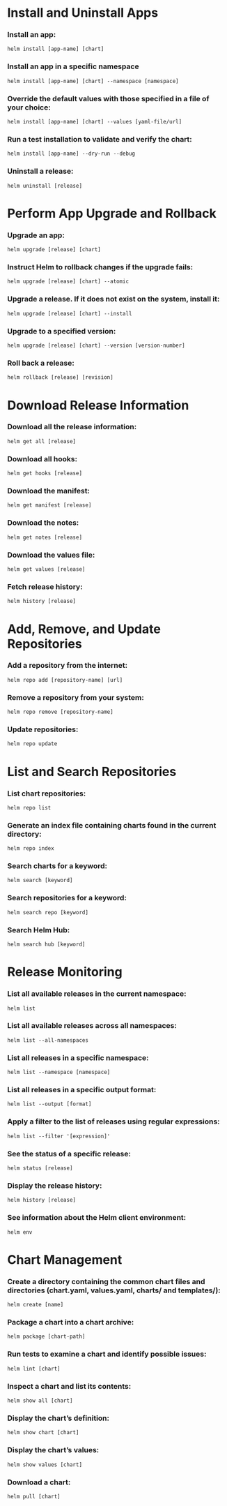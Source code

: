 # Install and Uninstall Apps

### Install an app:
```
helm install [app-name] [chart]
```
### Install an app in a specific namespace
```
helm install [app-name] [chart] --namespace [namespace]
```
### Override the default values with those specified in a file of your choice:
```
helm install [app-name] [chart] --values [yaml-file/url]
```
### Run a test installation to validate and verify the chart:
```
helm install [app-name] --dry-run --debug
```
### Uninstall a release:
```
helm uninstall [release]
```
# Perform App Upgrade and Rollback
### Upgrade an app:
```
helm upgrade [release] [chart]
```
### Instruct Helm to rollback changes if the upgrade fails:
```
helm upgrade [release] [chart] --atomic
```
### Upgrade a release. If it does not exist on the system, install it:
```
helm upgrade [release] [chart] --install
```
### Upgrade to a specified version:
```
helm upgrade [release] [chart] --version [version-number]
```
### Roll back a release:
```
helm rollback [release] [revision]
```
# Download Release Information
### Download all the release information:
```
helm get all [release]
```
### Download all hooks:
```
helm get hooks [release]
```
### Download the manifest:
```
helm get manifest [release]
```
### Download the notes:
```
helm get notes [release]
```
### Download the values file:
```
helm get values [release]
```
### Fetch release history:
```
helm history [release]
```
# Add, Remove, and Update Repositories
### Add a repository from the internet:
```
helm repo add [repository-name] [url]
```
### Remove a repository from your system:
```
helm repo remove [repository-name]
```
### Update repositories:
```
helm repo update
```
# List and Search Repositories
### List chart repositories:
```
helm repo list
```
### Generate an index file containing charts found in the current directory:
```
helm repo index
```
### Search charts for a keyword:
```
helm search [keyword]
```
### Search repositories for a keyword:
```
helm search repo [keyword]
```
### Search Helm Hub:
```
helm search hub [keyword]
```
# Release Monitoring
### List all available releases in the current namespace:
```
helm list
```
### List all available releases across all namespaces:
```
helm list --all-namespaces
```
### List all releases in a specific namespace:
```
helm list --namespace [namespace]
```
### List all releases in a specific output format:
```
helm list --output [format]
```
### Apply a filter to the list of releases using regular expressions:
```
helm list --filter '[expression]'
```
### See the status of a specific release:
```
helm status [release]
```
### Display the release history:
```
helm history [release]
```
### See information about the Helm client environment:
```
helm env
```
# Chart Management
### Create a directory containing the common chart files and directories (chart.yaml, values.yaml, charts/ and templates/):
```
helm create [name]
```
### Package a chart into a chart archive:
```
helm package [chart-path]
```
### Run tests to examine a chart and identify possible issues:
```
helm lint [chart]
```
### Inspect a chart and list its contents:
```
helm show all [chart]
```
### Display the chart’s definition:
```
helm show chart [chart]
```
### Display the chart’s values:
```
helm show values [chart]
```
### Download a chart:
```
helm pull [chart]
```








